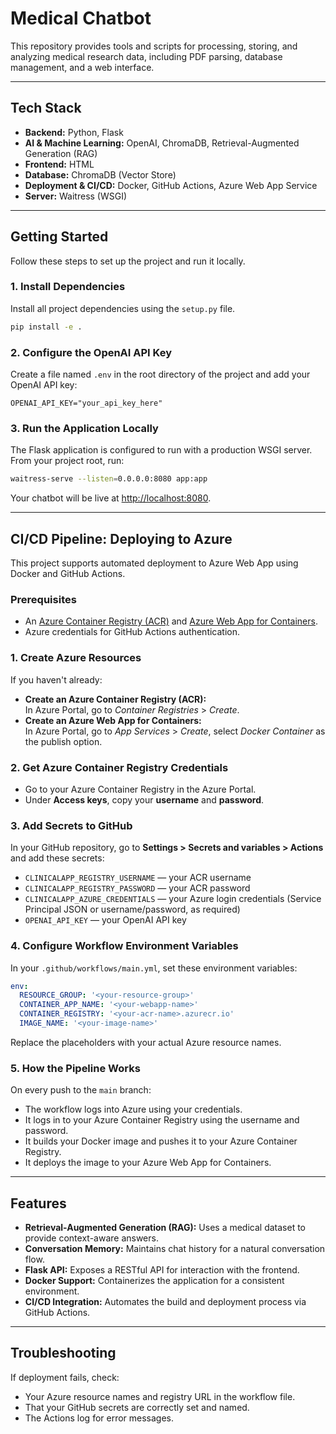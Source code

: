 # Medical Chatbot

This repository provides tools and scripts for processing, storing, and analyzing medical research data, including PDF parsing, database management, and a web interface.

---

## Tech Stack

- **Backend:** Python, Flask
- **AI & Machine Learning:** OpenAI, ChromaDB, Retrieval-Augmented Generation (RAG)
- **Frontend:** HTML
- **Database:** ChromaDB (Vector Store)
- **Deployment & CI/CD:** Docker, GitHub Actions, Azure Web App Service
- **Server:** Waitress (WSGI)

---

## Getting Started

Follow these steps to set up the project and run it locally.

### 1. Install Dependencies

Install all project dependencies using the `setup.py` file.

```bash
pip install -e .
```

### 2. Configure the OpenAI API Key

Create a file named `.env` in the root directory of the project and add your OpenAI API key:

```env
OPENAI_API_KEY="your_api_key_here"
```

### 3. Run the Application Locally

The Flask application is configured to run with a production WSGI server. From your project root, run:

```bash
waitress-serve --listen=0.0.0.0:8080 app:app
```

Your chatbot will be live at [http://localhost:8080](http://localhost:8080).

---

## CI/CD Pipeline: Deploying to Azure

This project supports automated deployment to Azure Web App using Docker and GitHub Actions.

### Prerequisites

- An [Azure Container Registry (ACR)](https://portal.azure.com/#create/Microsoft.ContainerRegistry) and [Azure Web App for Containers](https://portal.azure.com/#create/Microsoft.WebSite).
- Azure credentials for GitHub Actions authentication.

### 1. Create Azure Resources

If you haven't already:
- **Create an Azure Container Registry (ACR):**  
  In Azure Portal, go to *Container Registries* > *Create*.
- **Create an Azure Web App for Containers:**  
  In Azure Portal, go to *App Services* > *Create*, select *Docker Container* as the publish option.

### 2. Get Azure Container Registry Credentials

- Go to your Azure Container Registry in the Azure Portal.
- Under **Access keys**, copy your **username** and **password**.

### 3. Add Secrets to GitHub

In your GitHub repository, go to **Settings > Secrets and variables > Actions** and add these secrets:

- `CLINICALAPP_REGISTRY_USERNAME` — your ACR username
- `CLINICALAPP_REGISTRY_PASSWORD` — your ACR password
- `CLINICALAPP_AZURE_CREDENTIALS` — your Azure login credentials (Service Principal JSON or username/password, as required)
- `OPENAI_API_KEY` — your OpenAI API key

### 4. Configure Workflow Environment Variables

In your `.github/workflows/main.yml`, set these environment variables:

```yaml
env:
  RESOURCE_GROUP: '<your-resource-group>'
  CONTAINER_APP_NAME: '<your-webapp-name>'
  CONTAINER_REGISTRY: '<your-acr-name>.azurecr.io'
  IMAGE_NAME: '<your-image-name>'
```

Replace the placeholders with your actual Azure resource names.

### 5. How the Pipeline Works

On every push to the `main` branch:
- The workflow logs into Azure using your credentials.
- It logs in to your Azure Container Registry using the username and password.
- It builds your Docker image and pushes it to your Azure Container Registry.
- It deploys the image to your Azure Web App for Containers.

---

## Features

- **Retrieval-Augmented Generation (RAG):** Uses a medical dataset to provide context-aware answers.
- **Conversation Memory:** Maintains chat history for a natural conversation flow.
- **Flask API:** Exposes a RESTful API for interaction with the frontend.
- **Docker Support:** Containerizes the application for a consistent environment.
- **CI/CD Integration:** Automates the build and deployment process via GitHub Actions.

---

## Troubleshooting

If deployment fails, check:
- Your Azure resource names and registry URL in the workflow file.
- That your GitHub secrets are correctly set and named.
- The Actions log for error messages.
